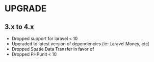 # UPGRADE

## 3.x to 4.x

- Dropped support for laravel < 10
- Upgraded to latest version of dependencies (ie: Laravel Money, etc)
- Dropped Spatie Data Transfer in favor of 
- Dropped PHPunit < 10
